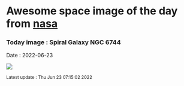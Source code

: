 
# Awesome space image of the day from [nasa](https://api.nasa.gov/)

### Today image : Spiral Galaxy NGC 6744

Date : 2022-06-23


![](https://apod.nasa.gov/apod/image/2206/NGC6744_chakrabarti1024R.jpg)

<small>Latest update : Thu Jun 23 07:15:02 2022</small>


